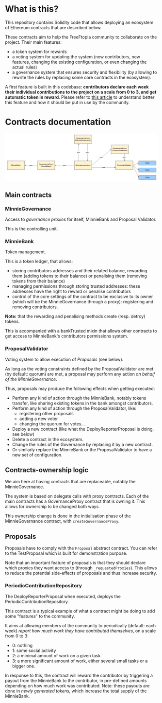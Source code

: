# What is this?

This repository contains Solidity code that allows deploying an ecosystem of Ethereum contracts that are described below.

These contracts aim to help the FreeFtopia community to collaborate on the project. Their main features:

- a token system for rewards
- a voting system for updating the system (new contributors, new features, changing the existing configuration, or even changing the actual rules)
- a governance system that ensures security and flexibility (by allowing to rewrite the rules by replacing some core contracts in the ecosystem).

A first feature is built in this codebase: **contributors declare each week their individual contributions to the project on a scale from 0 to 3, and get automatic token in reward**. Please refer to [this article](https://medium.com/free-ftopia/a-new-vision-for-primitive-accumulation-10245e571d99) to understand better this feature and how it should be put in use by the community.

# Contracts documentation

![Contracts dependencies](MinnieGovernance-contracts.png)

## Main contracts

### MinnieGovernance

Access to *governance proxies* for itself, MinnieBank and Proposal Validator.

This is the controlling unit.

### MinnieBank

Token management.

This is a token ledger, that allows:

- storing contributors addresses and their related balance, rewarding them (adding tokens to their balance) or penalising them (removing tokens from their balance)
- managing permissions through storing trusted addresses: these addresses have the right to reward or penalise contributors
- control of the core settings of the contract to be exclusive to its owner (which will be the MinnieGovernance through a proxy): registering and removing contributors.

**Note:** that the rewarding and penalising methods create (resp. detroy) tokens.

This is accompanied with a bankTrusted mixin that allows other contracts to get access to MinnieBank's contributors permissions system.

### ProposalValidator

Voting system to allow execution of *Proposals* (see below).

As long as the voting constraints defined by the ProposalValidator are met (by default: quorum) are met, a proposal may perform any action *on behalf of the MinnieGovernance*.

Thus, proposals may produce the following effects when getting executed:

- Perform any kind of action through the MinnieBank, notably tokens transfer, like sharing existing tokens in the bank amongst contributors.
- Perform any kind of action through the ProposalValidator, like:
	- registering other proposals
	- adding a new voter
	- changing the quorum for votes...
- Deploy a new contract (like what the DeployReporterProposal is doing, see below)
- Delete a contract in the ecosystem.
- Change the rules of the Governance by replacing it by a new contract.
- Or similarly replace the MinnieBank or the ProposalValidator to have a new set of configuration.

## Contracts-ownership logic

We aim here at having contracts that are replaceable, notably the MinnieGovernance.

The system is based on delegate calls with proxy contracts. Each of the main contracts has a GovernanceProxy contract that is owning it. This allows for ownership to be changed both ways.

This ownership change is done in the initialisation phase of the MinnieGovernance contract, with `createGovernanceProxy`.

## Proposals

Proposals have to comply with the `Proposal` abstract contract. You can refer to the TestProposal which is built for demonstration purpose.

Note that an important feature of proposals is that they should declare which proxies they want access to (through `_requestedProxies`). This allows to reduce the potential side-effects of proposals and thus increase security.

### PeriodicContributionRepository

The DeployReporterProposal when executed, deploys the PeriodicContributionRepository.

This contract is a typical example of what a contract might be doing to add some "features" to the community.

It aims at allowing members of the community to periodically (default: each week) *report how much work they have contributed themselves*, on a scale from 0 to 3:

- 0: nothing
- 1: some social activity
- 2: a minimal amount of work on a given task
- 3: a more significant amount of work, either several small tasks or a bigger one.

In response to this, the contract will reward the contributor by triggering a payout from the MinnieBank to the contributor, in pre-defined amounts depending on how much work was contributed. Note: these payouts are done in *newly generated tokens*, which increase the total supply of the MinnieBank.

